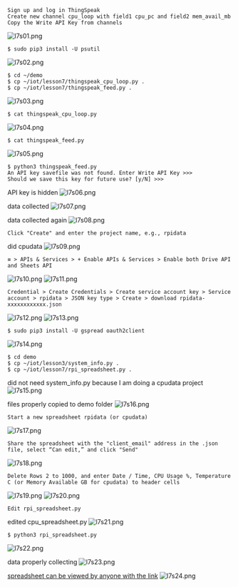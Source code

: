 ```
Sign up and log in ThingSpeak
Create new channel cpu_loop with field1 cpu_pc and field2 mem_avail_mb
Copy the Write API Key from channels
```
![l7s01.png](images/l7s01.png)

```
$ sudo pip3 install -U psutil
```
![l7s02.png](images/l7s02.png)

```
$ cd ~/demo
$ cp ~/iot/lesson7/thingspeak_cpu_loop.py .
$ cp ~/iot/lesson7/thingspeak_feed.py .
```
![l7s03.png](images/l7s03.png)

```
$ cat thingspeak_cpu_loop.py
```
![l7s04.png](images/l7s04.png)

```
$ cat thingspeak_feed.py
```
![l7s05.png](images/l7s05.png)

```
$ python3 thingspeak_feed.py
An API key savefile was not found. Enter Write API Key >>>
Should we save this key for future use? [y/N] >>>
```
API key is hidden
![l7s06.png](images/l7s06.png)

data collected
![l7s07.png](images/l7s07.png)

data collected again
![l7s08.png](images/l7s08.png)

```
Click "Create" and enter the project name, e.g., rpidata
```
did cpudata
![l7s09.png](images/l7s09.png)

```
≡ > APIs & Services > + Enable APIs & Services > Enable both Drive API and Sheets API
```
![l7s10.png](images/l7s10.png)
![l7s11.png](images/l7s11.png)

```
Credential > Create Credentials > Create service account key > Service account > rpidata > JSON key type > Create > download rpidata-xxxxxxxxxxxx.json
```
![l7s12.png](images/l7s12.png)
![l7s13.png](images/l7s13.png)

```
$ sudo pip3 install -U gspread oauth2client
```
![l7s14.png](images/l7s14.png)

```
$ cd demo
$ cp ~/iot/lesson3/system_info.py .
$ cp ~/iot/lesson7/rpi_spreadsheet.py .
```
did not need system_info.py because I am doing a cpudata project
![l7s15.png](images/l7s15.png)

files properly copied to demo folder
![l7s16.png](images/l7s16.png)

```
Start a new spreadsheet rpidata (or cpudata)
```
![l7s17.png](images/l7s17.png)

```
Share the spreadsheet with the "client_email" address in the .json file, select “Can edit,” and click "Send"
```
![l7s18.png](images/l7s18.png)

```
Delete Rows 2 to 1000, and enter Date / Time, CPU Usage %, Temperature C (or Memory Available GB for cpudata) to header cells
```
![l7s19.png](images/l7s19.png)
![l7s20.png](images/l7s20.png)

```
Edit rpi_spreadsheet.py
```
edited cpu_spreadsheet.py
![l7s21.png](images/l7s21.png)

```
$ python3 rpi_spreadsheet.py
```
![l7s22.png](images/l7s22.png)

data properly collecting
![l7s23.png](images/l7s23.png)

[spreadsheet can be viewed by anyone with the link](https://docs.google.com/spreadsheets/d/1HkHynE6UBCzZVbJZs3Eoyt9ftPxSCAv70VdLFH6KNss/edit?usp=sharing)
![l7s24.png](images/l7s24.png)
